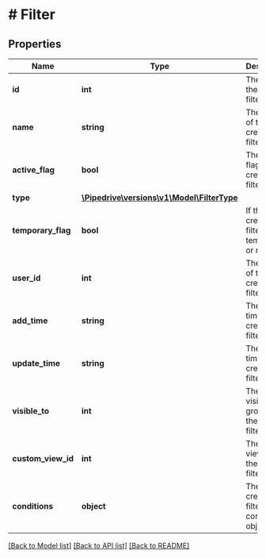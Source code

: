 # # Filter

## Properties

Name | Type | Description | Notes
------------ | ------------- | ------------- | -------------
**id** | **int** | The ID of the created filter | [optional]
**name** | **string** | The name of the created filter | [optional]
**active_flag** | **bool** | The activity flag of the created filter | [optional]
**type** | [**\Pipedrive\versions\v1\Model\FilterType**](FilterType.md) |  | [optional]
**temporary_flag** | **bool** | If the created filter is temporary or not | [optional]
**user_id** | **int** | The user ID of the created filter | [optional]
**add_time** | **string** | The add time of the created filter | [optional]
**update_time** | **string** | The update time of the created filter | [optional]
**visible_to** | **int** | The visibility group ID of the created filter | [optional]
**custom_view_id** | **int** | The custom view ID of the created filter | [optional]
**conditions** | **object** | The created filter conditions object | [optional]

[[Back to Model list]](../../README.md#models) [[Back to API list]](../../README.md#endpoints) [[Back to README]](../../README.md)
